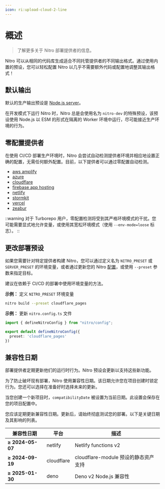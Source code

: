 ```yaml
---
icon: ri:upload-cloud-2-line
---
```


# 概述

> 了解更多关于 Nitro 部署提供者的信息。

Nitro 可以从相同的代码库生成适合不同托管提供者的不同输出格式。通过使用内置的预设，您可以轻松配置 Nitro 以几乎不需要额外代码或配置地调整其输出格式！

## 默认输出

默认的生产输出预设是 [Node.js server](/deploy/node)。

在开发模式下运行 Nitro 时，Nitro 总是会使用名为 `nitro-dev` 的特殊预设，该预设使用 Node.js 以 ESM 的形式在隔离的 Worker 环境中运行，尽可能接近生产环境的行为。

## 零配置提供者

在使用 CI/CD 部署生产环境时，Nitro 会尝试自动检测提供者环境并相应地设置正确的配置，无需任何额外配置。目前，以下提供者可以通过零配置自动检测。

- [aws amplify](/deploy/providers/aws-amplify)
- [azure](/deploy/providers/azure)
- [cloudflare](/deploy/providers/cloudflare)
- [firebase app hosting](/deploy/providers/firebase#firebase-app-hosting)
- [netlify](/deploy/providers/netlify)
- [stormkit](/deploy/providers/stormkit)
- [vercel](/deploy/providers/vercel)
- [zeabur](/deploy/providers/zeabur)

::warning
对于 Turborepo 用户，零配置检测将受到其严格环境模式的干扰。您可能需要显式地允许变量，或使用其宽松环境模式（使用 `--env-mode=loose` 标志）。
::

## 更改部署预设

如果您需要针对特定提供者构建 Nitro，您可以通过定义名为 `NITRO_PRESET` 或 `SERVER_PRESET` 的环境变量，或者通过更新您的 Nitro [配置](/docs/configuration)，或使用 `--preset` 参数来指定目标。

建议在依赖于 CI/CD 的部署中使用环境变量的方法。

**示例：** 定义 `NITRO_PRESET` 环境变量
```bash
nitro build --preset cloudflare_pages
```

**示例：** 更新 `nitro.config.ts` 文件

```ts
import { defineNitroConfig } from "nitro/config";

export default defineNitroConfig({
  preset: 'cloudflare_pages'
})
```

## 兼容性日期

部署提供者定期更新他们的运行时行为。Nitro 预设会更新以支持这些新功能。

为了防止破坏现有部署，Nitro 使用兼容性日期。该日期允许您在项目创建时锁定行为。您还可以选择在准备好时选择未来的更新。

当您创建一个新项目时，`compatibilityDate` 被设置为当前日期。此设置会保存在您的项目配置中。

您应该定期更新兼容性日期。更新后，请始终彻底测试您的部署。以下是关键日期及其影响的列表。

<!-- automd:compatDate -->

| 兼容性日期 | 平台 | 描述 |
|------|----------|-------------|
| **≥ 2024-05-07** | netlify | Netlify functions v2 |
| **≥ 2024-09-19** | cloudflare | cloudflare-module 预设的静态资产支持 |
| **≥ 2025-01-30** | deno | Deno v2 Node.js 兼容性 |

<!-- /automd -->